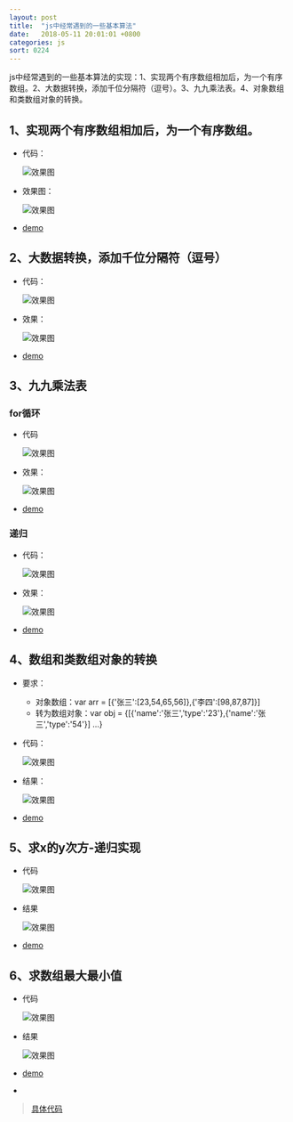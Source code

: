```yaml
---
layout: post
title:  "js中经常遇到的一些基本算法"
date:   2018-05-11 20:01:01 +0800
categories: js
sort: 0224
---
```


js中经常遇到的一些基本算法的实现：1、实现两个有序数组相加后，为一个有序数组。2、大数据转换，添加千位分隔符（逗号）。3、九九乘法表。4、对象数组和类数组对象的转换。

## 1、实现两个有序数组相加后，为一个有序数组。

- 代码：

    ![效果图](../../assets/js/2401-dm.png)

- 效果图：

    ![效果图](../../assets/js/2401.png)

- [demo](https://github.com/huanghui8030/JS-base/blob/master/demo-zyb/arr-sort.js)

## 2、大数据转换，添加千位分隔符（逗号）

- 代码：

    ![效果图](../../assets/js/2402-dm.png)

- 效果：

    ![效果图](../../assets/js/2402.png)

- [demo](https://github.com/huanghui8030/JS-base/blob/master/demo-zyb/num-str.js)


## 3、九九乘法表

### for循环

- 代码

    ![效果图](../../assets/js/2403-dm.png)

- 效果：

    ![效果图](../../assets/js/2403.png)

- [demo](https://github.com/huanghui8030/JS-base/blob/master/demo-zyb/multipy.js)


### 递归

- 代码：

    ![效果图](../../assets/js/2404-dm.png)

- 效果：

    ![效果图](../../assets/js/2404.png)

- [demo](https://github.com/huanghui8030/JS-base/blob/master/demo-zyb/multipy.js)


## 4、数组和类数组对象的转换

- 要求：

  - 对象数组：var arr = [{'张三':[23,54,65,56]},{'李四':[98,87,87]}]
  - 转为数组对象：var obj = {[{'name':'张三','type':'23'},{'name':'张三','type':'54'}] ...}

- 代码：

  ![效果图](../../assets/js/2405-dm.png)

- 结果：

  ![效果图](../../assets/js/2405.png)

- [demo](https://github.com/huanghui8030/JS-base/blob/master/demo-zyb/arr-obj.js)


## 5、求x的y次方-递归实现

- 代码

  ![效果图](../../assets/js/2406-dm.png)

- 结果

  ![效果图](../../assets/js/2406.png)

- [demo](https://github.com/huanghui8030/JS-base/blob/master/demo-zyb/num.js)

## 6、求数组最大最小值

- 代码

  ![效果图](../../assets/js/2407-dm.png)

- 结果

  ![效果图](../../assets/js/2407.png)

- [demo](https://github.com/huanghui8030/JS-base/blob/master/demo-zyb/arr-max.js)


- ​


> [具体代码](https://github.com/huanghui8030/JS-base/tree/master/demo-zyb/)
